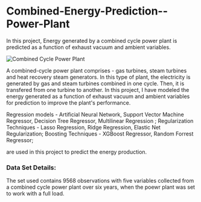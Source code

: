 # Combined-Energy-Prediction--Power-Plant
In this project, Energy generated by a combined cycle power plant is predicted as a function of exhaust vacuum and ambient variables.

![Combined Cycle Power Plant](https://commons.wikimedia.org/wiki/File:Gas_Turbine_Combined_Cycle_Generation_01.png)

A combined-cycle power plant comprises - gas turbines, steam turbines and heat recovery steam generators. In this type of plant, the electricity is generated by gas and steam turbines combined in one cycle. Then, it is transfered from one turbine to another. In this project, I have modeled the energy generated as a function of exhaust vacuum and ambient variables for prediction to improve the plant's performance.

Regression models - Artificial Neural Network, Support Vector Machine Regressor, Decision Tree Regressor, Multilinear Regression ;
Regularization Techniques - Lasso Regression, Ridge Regression, Elastic Net Regularization;
Boosting Techniques - XGBoost Regressor, Random Forrest Regressor;

are used in this project to predict the energy production.

### Data Set Details:
The set used contains 9568 observations with five variables collected from a combined cycle power plant over six years, when the poewr plant was set to work with a full load.
